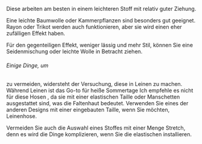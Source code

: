 Diese arbeiten am besten in einem leichteren Stoff mit relativ guter Ziehung.

Eine leichte Baumwolle oder Kammerpflanzen sind besonders gut geeignet.\
Rayon oder Trikot werden auch funktionieren, aber sie wird einen eher zufälligen Effekt haben.

Für den gegenteiligen Effekt, weniger lässig und mehr Stil, können Sie eine Seidenmischung oder leichte Wolle in Betracht ziehen.

<Tip>

###### Einige Dinge, um

zu vermeiden, widersteht der Versuchung, diese in Leinen zu machen.
Während Leinen ist das Go-to für heiße Sommertage Ich empfehle es nicht für diese Hosen
, da sie mit einer elastischen Taille oder Manschetten ausgestattet sind, was die Faltenhaut bedeutet.
Verwenden Sie eines der anderen Designs mit einer eingebauten Taille, wenn Sie möchten, Leinenhose.

Vermeiden Sie auch die Auswahl eines Stoffes mit einer Menge Stretch, denn es wird die Dinge komplizieren, wenn Sie die elastischen installieren. </Tip>
